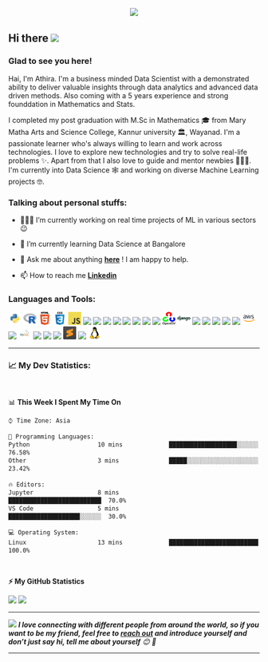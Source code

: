 <p align="center"> 
  <img src="https://profile-counter.glitch.me/athira5598/count.svg" />
</p>

<h2>Hi there <img src="https://media.giphy.com/media/hvRJCLFzcasrR4ia7z/giphy.gif" width="25px"></h2>

<h3>Glad to see you here!</h3>

<p>
Hai, I'm Athira. I'm a business minded Data Scientist with a demonstrated ability to deliver valuable insights through data analytics and advanced data driven methods. Also coming with a 5 years experience and strong founddation in Mathematics and Stats. </p>

<p>
I completed my post graduation with M.Sc in Mathematics 🎓 from Mary Matha Arts and Science College, Kannur university 🏛, Wayanad. I'm a passionate learner who's always willing to learn and work across technologies. I love to explore new technologies and try to solve real-life problems ✨. Apart from that I also love to guide and mentor newbies 👨🏻‍💻. I'm currently into Data Science 🕸️ and working on diverse Machine Learning projects 🤓.
</p>

<h3> Talking about personal stuffs:</h3>

- 👨🏽‍💻 I’m currently working on real time projects of ML in various sectors 😉

- 🌱 I’m currently learning Data Science at Bangalore

- 💬 Ask me about anything **[here](mailto:athiramuraleedharan5598@gmail.com)** ! I am happy to help.

- 📫 How to reach me **[Linkedin](https://www.linkedin.com/in/athira-muraleedharan-7086b2212)**


<h3 align="left">Languages and Tools:</h3>
<code><img height="26" src="https://raw.githubusercontent.com/github/explore/80688e429a7d4ef2fca1e82350fe8e3517d3494d/topics/python/python.png"/></code>
<code><img height="26" src="https://raw.githubusercontent.com/github/explore/80688e429a7d4ef2fca1e82350fe8e3517d3494d/topics/r/r.png"/></code>
<code><img height="26" src="https://raw.githubusercontent.com/github/explore/80688e429a7d4ef2fca1e82350fe8e3517d3494d/topics/html/html.png"/></code>
<code><img height="26" src="https://raw.githubusercontent.com/github/explore/80688e429a7d4ef2fca1e82350fe8e3517d3494d/topics/css/css.png"/></code>
<code><img height="26" src="https://raw.githubusercontent.com/github/explore/80688e429a7d4ef2fca1e82350fe8e3517d3494d/topics/javascript/javascript.png"/></code>
<code><img height="26" src="https://upload.wikimedia.org/wikipedia/commons/thumb/0/05/Scikit_learn_logo_small.svg/1280px-Scikit_learn_logo_small.svg.png"></code>
<code><img height="26" src="https://numpy.org/images/logos/numpy.svg"></code>
<code><img height="26" src="https://upload.wikimedia.org/wikipedia/commons/thumb/2/22/Pandas_mark.svg/1200px-Pandas_mark.svg.png"></code>
<code><img height="26" src="https://upload.wikimedia.org/wikipedia/commons/thumb/8/84/Matplotlib_icon.svg/1200px-Matplotlib_icon.svg.png"></code>
<code><img height="26" src="https://user-images.githubusercontent.com/315810/92161415-9e357100-edfe-11ea-917d-f9e33fd60741.png"></code>
<code><img height="26" src="https://www.pngitem.com/pimgs/m/31-310639_pytorch-logo-png-transparent-png.png"></code>
<code><img height="26" src="https://upload.wikimedia.org/wikipedia/commons/thumb/2/2d/Tensorflow_logo.svg/1200px-Tensorflow_logo.svg.png"></code>
<code><img height="26" src="https://ih1.redbubble.net/image.405700150.0170/st,small,507x507-pad,600x600,f8f8f8.u5.jpg"></code>
<code><img height="26" src="https://raw.githubusercontent.com/github/explore/80688e429a7d4ef2fca1e82350fe8e3517d3494d/topics/opencv/opencv.png"/></code>
<code><img height="26" src="https://raw.githubusercontent.com/github/explore/80688e429a7d4ef2fca1e82350fe8e3517d3494d/topics/django/django.png"/></code>
<code><img height="26" src="https://icon2.cleanpng.com/20180802/iwp/kisspng-flask-by-example-python-web-framework-bottle-lico-softwares-websites-press-services-product-5b634c8e416770.5741331515332343182679.jpg"></code>
<code><img height="26" src="https://docs.streamlit.io/en/0.79.0/_static/favicon.png"></code>
<code><img height="26" src="https://colab.research.google.com/img/colab_favicon_256px.png"></code>
<code><img height="26" src="https://image.flaticon.com/icons/png/512/873/873120.png"></code>
<code><img height="26" src="https://avatars2.githubusercontent.com/u/2810941?v=3&s=96"></code>
<code><img height="26" src="https://raw.githubusercontent.com/github/explore/80688e429a7d4ef2fca1e82350fe8e3517d3494d/topics/aws/aws.png"></code>
<code><img height="26" src="https://image.flaticon.com/icons/png/512/873/873107.png"></code>
<code><img height="26" src="https://raw.githubusercontent.com/github/explore/80688e429a7d4ef2fca1e82350fe8e3517d3494d/topics/mysql/mysql.png"/></code>
<code><img height="26" src="https://upload.wikimedia.org/wikipedia/commons/thumb/9/9a/Visual_Studio_Code_1.35_icon.svg/1024px-Visual_Studio_Code_1.35_icon.svg.png"></code>
<code><img height="26" src="https://www.psych.mcgill.ca/labs/mogillab/anaconda2/pkgs/anaconda-navigator-1.4.3-py27_0/lib/python2.7/site-packages/anaconda_navigator/static/images/anaconda-icon-1024x1024.png"></code>
<code><img height="26" src="https://d33wubrfki0l68.cloudfront.net/521a038ed009b97bf73eb0a653b1cb7e66645231/8e3fd/assets/img/rstudio-icon.png"></code>
<code><img height="26" src="https://raw.githubusercontent.com/github/explore/80688e429a7d4ef2fca1e82350fe8e3517d3494d/topics/sublime-text/sublime-text.png"/></code>
<code><img height="26" src="https://upload.wikimedia.org/wikipedia/commons/thumb/7/7e/Spyder_logo.svg/800px-Spyder_logo.svg.png"/></code>
<code><img height="26" src="https://raw.githubusercontent.com/github/explore/80688e429a7d4ef2fca1e82350fe8e3517d3494d/topics/linux/linux.png"/></code>

</p>

---


<h3>📈 My Dev Statistics: </h3>

<br />

📊 **This Week I Spent My Time On** 

```text
⌚︎ Time Zone: Asia

💬 Programming Languages: 
Python                   10 mins             ███████████████████░░░░░░   76.58% 
Other                    3 mins              █████░░░░░░░░░░░░░░░░░░░░   23.42%

🔥 Editors: 
Jupyter                  8 mins              ██████████████████████████  70.0%
VS Code                  5 mins              ████████████████████░░░░░░  30.0%

💻 Operating System: 
Linux                    13 mins             █████████████████████████   100.0%

```


<br />


<b>⚡ My GitHub Statistics</b>

<p>

<img height="180em" src="https://github-readme-stats.vercel.app/api?username=athira5598&show_icons=true&hide_border=true" />


<img height="180em" src="https://github-readme-stats.vercel.app/api/top-langs/?username=athira5598&exclude_repo=KNN-Image-Classification&show_icons=true&hide_border=true&layout=compact&langs_count=8"/>
</p>

---
<img src="https://media.giphy.com/media/LnQjpWaON8nhr21vNW/giphy.gif" width="60"> <em><b>I love connecting with different people from around the world, so if you want to be my friend, feel free to <a href="https://www.linkedin.com/in/athira-muraleedharan-7086b2212">reach out</a> and introduce yourself and don’t just say hi, tell me about yourself</b> 😊 💜</em>

---
